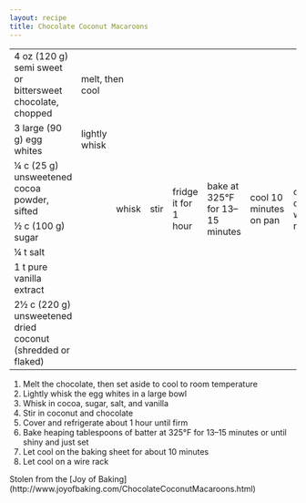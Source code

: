 ```yaml
---
layout: recipe
title: Chocolate Coconut Macaroons
---
```

<table class="recipe">
<tr>
  <td>4 oz (120 g) semi sweet or bittersweet chocolate, chopped</td>
  <td colspan="3">melt, then cool</td>
  <td rowspan="7">stir</td>
  <td rowspan="7">fridge it for 1 hour</td>
  <td rowspan="7">bake at 325&deg;F for 13&ndash;15 minutes</td>
  <td rowspan="7">cool 10 minutes on pan</td>
  <td rowspan="7">cool on wire rack</td>
</tr>
<tr>
  <td>3 large (90 g) egg whites</td>
  <td>lightly whisk</td>
  <td rowspan="5">whisk</td>
</tr>
<tr>
  <td>&frac14; c (25 g) unsweetened cocoa powder, sifted</td>
  <td rowspan="4" class="righthide">&nbsp;</td>
</tr>
<tr>
  <td>&frac12; c (100 g) sugar</td>
</tr>
<tr>
  <td>&frac14; t salt</td>
</tr>
<tr>
  <td>1 t pure vanilla extract</td>
</tr>
<tr>
  <td>2&frac12; c (220 g) unsweetened dried coconut (shredded or flaked)</td>
  <td colspan="2" class="righthide">&nbsp;</td>
</tr>
</table>

1. Melt the chocolate, then set aside to cool to room temperature
2. Lightly whisk the egg whites in a large bowl
3. Whisk in cocoa, sugar, salt, and vanilla
4. Stir in coconut and chocolate
5. Cover and refrigerate about 1 hour until firm
6. Bake heaping tablespoons of batter at 325&deg;F for 13&ndash;15 minutes or until shiny and just set
7. Let cool on the baking sheet for about 10 minutes
8. Let cool on a wire rack

<p class="confession">Stolen from the [Joy of Baking](http://www.joyofbaking.com/ChocolateCoconutMacaroons.html)</p>
